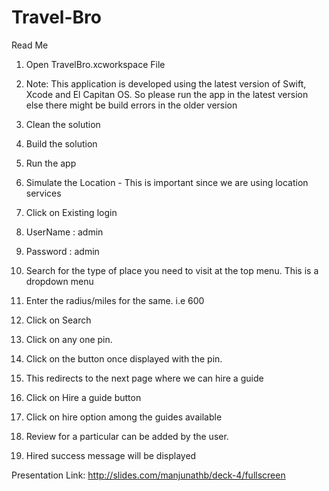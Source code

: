 # Travel-Bro
Read Me

1.	Open TravelBro.xcworkspace File 
2.	Note: This application is developed using the latest version of Swift, Xcode and El Capitan OS. So please run the app in the latest version else there might be build errors in the older version
3.	Clean the solution
 
4.	Build the solution
 
5.	Run the app
 
6.	Simulate the Location - This is important since we are using location services
 
7.	Click on Existing login
8.	UserName :  admin
9.	Password :   admin
 
10.	Search for the type of place you need to visit at the top menu. This is a dropdown menu
 

 
11.	Enter the radius/miles for the same. i.e  600
12.	Click on Search
 
13.	Click on any one pin.
 
14.	Click on the button once displayed with the pin.
15.	This redirects to the next page where we can hire a guide
 
16.	Click on Hire a guide button
17.	Click on hire option among the guides available
18.	Review for a particular can be added by the user.
 
19.	Hired success message will be displayed
 

Presentation Link: http://slides.com/manjunathb/deck-4/fullscreen
